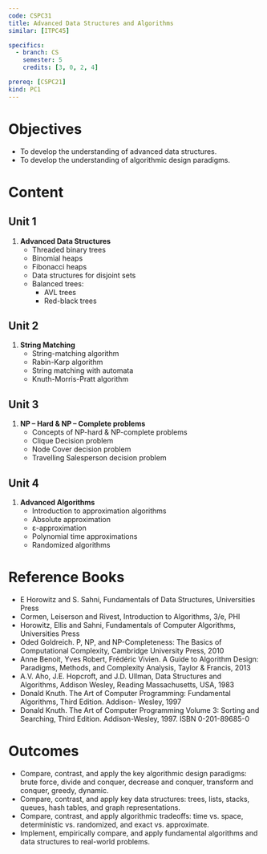 ```yaml
---
code: CSPC31
title: Advanced Data Structures and Algorithms
similar: [ITPC45]

specifics:
  - branch: CS
    semester: 5
    credits: [3, 0, 2, 4]

prereq: [CSPC21]
kind: PC1
---
```


# Objectives

- To develop the understanding of advanced data structures.
- To develop the understanding of algorithmic design paradigms.

# Content

## Unit 1

1. **Advanced Data Structures**
   - Threaded binary trees
   - Binomial heaps
   - Fibonacci heaps
   - Data structures for disjoint sets
   - Balanced trees:
       - AVL trees
       - Red-black trees

## Unit 2

1. **String Matching**
   - String-matching algorithm
   - Rabin-Karp algorithm
   - String matching with automata
   - Knuth-Morris-Pratt algorithm

## Unit 3

1. **NP – Hard & NP – Complete problems**
   - Concepts of NP-hard & NP-complete problems
   - Clique Decision problem
   - Node Cover decision problem
   - Travelling Salesperson decision problem

## Unit 4

1. **Advanced Algorithms**
   - Introduction to approximation algorithms
   - Absolute approximation
   - ɛ-approximation
   - Polynomial time approximations
   - Randomized algorithms

# Reference Books

- E Horowitz and S. Sahni, Fundamentals of Data Structures, Universities Press
- Cormen, Leiserson and Rivest, Introduction to Algorithms, 3/e, PHI
- Horowitz, Ellis and Sahni, Fundamentals of Computer Algorithms, Universities Press
- Oded Goldreich. P, NP, and NP-Completeness: The Basics of Computational Complexity, Cambridge University Press, 2010
- Anne Benoit, Yves Robert, Frédéric Vivien. A Guide to Algorithm Design: Paradigms, Methods, and Complexity Analysis, Taylor & Francis, 2013
- A.V. Aho, J.E. Hopcroft, and J.D. Ullman, Data Structures and Algorithms, Addison Wesley, Reading Massachusetts, USA, 1983
- Donald Knuth. The Art of Computer Programming: Fundamental Algorithms, Third Edition. Addison- Wesley, 1997
- Donald Knuth. The Art of Computer Programming Volume 3: Sorting and Searching, Third Edition. Addison-Wesley, 1997. ISBN 0-201-89685-0

# Outcomes

- Compare, contrast, and apply the key algorithmic design paradigms: brute force, divide and conquer, decrease and conquer, transform and conquer, greedy, dynamic.
- Compare, contrast, and apply key data structures: trees, lists, stacks, queues, hash tables, and graph representations.
- Compare, contrast, and apply algorithmic tradeoffs: time vs. space, deterministic vs. randomized, and exact vs. approximate.
- Implement, empirically compare, and apply fundamental algorithms and data structures to real-world problems.
